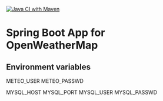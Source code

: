 [![Java CI with Maven](https://github.com/woodapiary/meteo-ow/actions/workflows/maven.yml/badge.svg)](https://github.com/woodapiary/meteo-ow/actions/workflows/maven.yml)

# Spring Boot App for OpenWeatherMap 

## Environment variables

METEO_USER
METEO_PASSWD

MYSQL_HOST
MYSQL_PORT
MYSQL_USER
MYSQL_PASSWD
